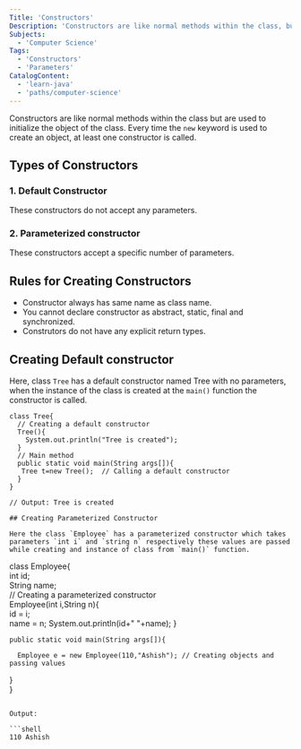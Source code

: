 ```yaml
---
Title: 'Constructors'
Description: 'Constructors are like normal methods within the class, but are used to initialize the object of the class.'
Subjects:
  - 'Computer Science'
Tags:
  - 'Constructors'
  - 'Parameters'
CatalogContent:
  - 'learn-java'
  - 'paths/computer-science'
---
```


Constructors are like normal methods within the class but are used to initialize the object of the class. Every time the `new` keyword is used to create an object, at least one constructor is called.

## Types of Constructors

### 1. Default Constructor

These constructors do not accept any parameters.

### 2. Parameterized constructor

These constructors accept a specific number of parameters.

## Rules for Creating Constructors

- Constructor always has same name as class name.
- You cannot declare constructor as abstract, static, final and synchronized.
- Construtors do not have any explicit return types.

## Creating Default constructor

Here, class `Tree` has a default constructor named Tree with no parameters, when the instance of the class is created at the `main()` function the constructor is called.

```
class Tree{  
  // Creating a default constructor  
  Tree(){
    System.out.println("Tree is created");
  }  
  // Main method  
  public static void main(String args[]){  
   Tree t=new Tree();  // Calling a default constructor  
  }  
}

// Output: Tree is created

## Creating Parameterized Constructor

Here the class `Employee` has a parameterized constructor which takes parameters `int i` and `string n` respectively these values are passed while creating and instance of class from `main()` function.

```
class Employee{  
    int id;  
    String name;  
    // Creating a parameterized constructor  
    Employee(int i,String n){  
      id = i;  
      name = n; 
      System.out.println(id+" "+name);
    }  
   
    public static void main(String args[]){  
    
      Employee e = new Employee(110,"Ashish"); // Creating objects and passing values  
     
   }  
}  
```

Output:

```shell
110 Ashish
```
